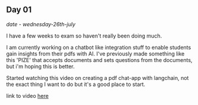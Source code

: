 ## Day 01

*date - wednesday-26th-july*

I have a few weeks to exam so haven't really been doing much.

I am currently working on a chatbot like integration stuff to enable students gain insights from their pdfs with AI. I've previously made something like this 'PIZE' that accepts documents and sets questions from the documents, but  i'm hoping this is better.

Started watching this video on creating a pdf chat-app with langchain, not the exact thing I want to do but it's a good place to start.

link to video [here](https://www.youtube.com/watch?v=RIWbalZ7sTo&t=258s)
